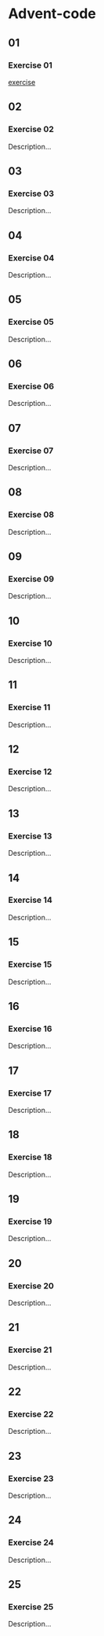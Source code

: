 # Advent-code

## 01

### Exercise 01
[exercise](2023/01/README.md)

## 02

### Exercise 02
Description...

## 03

### Exercise 03
Description...

## 04

### Exercise 04
Description...

## 05

### Exercise 05
Description...

## 06

### Exercise 06
Description...

## 07

### Exercise 07
Description...

## 08

### Exercise 08
Description...

## 09

### Exercise 09
Description...

## 10

### Exercise 10
Description...

## 11

### Exercise 11
Description...

## 12

### Exercise 12
Description...

## 13

### Exercise 13
Description...

## 14

### Exercise 14
Description...

## 15

### Exercise 15
Description...

## 16

### Exercise 16
Description...

## 17

### Exercise 17
Description...

## 18

### Exercise 18
Description...

## 19

### Exercise 19
Description...

## 20

### Exercise 20
Description...

## 21

### Exercise 21
Description...

## 22

### Exercise 22
Description...

## 23

### Exercise 23
Description...

## 24

### Exercise 24
Description...

## 25

### Exercise 25
Description...

